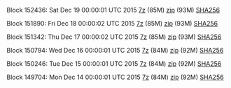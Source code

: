 Block 152436: Sat Dec 19 00:00:01 UTC 2015 [7z](https://transfer.sh/1bSr6C/bootstrap.dat.20151219.7z) (85M) [zip](https://transfer.sh/YPlsp/bootstrap.dat.20151219.zip) (93M) [SHA256](https://transfer.sh/CJc5r/sha256.txt)

Block 151890: Fri Dec 18 00:00:02 UTC 2015 [7z](https://transfer.sh/97ehz/bootstrap.dat.20151218.7z) (85M) [zip](https://transfer.sh/ThXVd/bootstrap.dat.20151218.zip) (93M) [SHA256](https://transfer.sh/1AuVY/sha256.txt)

Block 151342: Thu Dec 17 00:00:02 UTC 2015 [7z](https://transfer.sh/18aSYG/bootstrap.dat.20151217.7z) (85M) [zip](https://transfer.sh/iRrny/bootstrap.dat.20151217.zip) (93M) [SHA256](https://transfer.sh/Yp1LZ/sha256.txt)

Block 150794: Wed Dec 16 00:00:01 UTC 2015 [7z](https://transfer.sh/103uFF/bootstrap.dat.20151216.7z) (84M) [zip](https://transfer.sh/1aEH3/bootstrap.dat.20151216.zip) (92M) [SHA256](https://transfer.sh/11THI0/sha256.txt)

Block 150246: Tue Dec 15 00:00:01 UTC 2015 [7z](https://transfer.sh/D69ih/bootstrap.dat.20151215.7z) (84M) [zip](https://transfer.sh/14QIrs/bootstrap.dat.20151215.zip) (92M) [SHA256](https://transfer.sh/12dHAC/sha256.txt)

Block 149704: Mon Dec 14 00:00:01 UTC 2015 [7z](https://transfer.sh/KlT6G/bootstrap.dat.20151214.7z) (84M) [zip](https://transfer.sh/FJDrk/bootstrap.dat.20151214.zip) (92M) [SHA256](https://transfer.sh/9ZfIV/sha256.txt)
